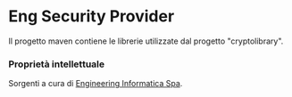# Eng Security Provider

Il progetto maven contiene le librerie utilizzate dal progetto "cryptolibrary".

### Proprietà intellettuale

Sorgenti a cura di [Engineering Informatica Spa](https://www.eng.it/).
